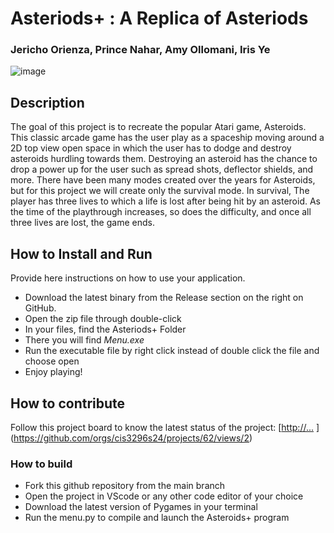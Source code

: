 # Asteriods+ : A Replica of Asteriods
### Jericho Orienza, Prince Nahar, Amy Ollomani, Iris Ye
![image](https://github.com/cis3296s24/prj--asteroid-replica/assets/93217801/ea454382-a95f-4d4f-930e-7448efa29b34)

## Description
​​The goal of this project is to recreate the popular Atari game, Asteroids. 
This classic arcade game has the user play as a spaceship moving around a 2D 
top view open space in which the user has to dodge and destroy asteroids hurdling towards them.
Destroying an asteroid has the chance to drop a power up for the user such as spread shots,
deflector shields, and more. There have been many modes created over the years for Asteroids, 
but for this project we will create only the survival mode. In survival, 
The player has three lives to which a life is lost after being hit by an asteroid. 
As the time of the playthrough increases, so does the difficulty, and once all three lives are 
lost, the game ends. 

## How to Install and Run
Provide here instructions on how to use your application.   
- Download the latest binary from the Release section on the right on GitHub.
- Open the zip file through double-click
- In your files, find the Asteriods+ Folder
- There you will find *Menu.exe*
- Run the executable file by right click instead of double click the file and choose open
- Enjoy playing!

## How to contribute
Follow this project board to know the latest status of the project: [[http://...]([http://...])  ](https://github.com/orgs/cis3296s24/projects/62/views/2)

### How to build
- Fork this github repository from the main branch
- Open the project in VScode or any other code editor of your choice
- Download the latest version of Pygames in your terminal
- Run the menu.py to compile and launch the Asteroids+ program
